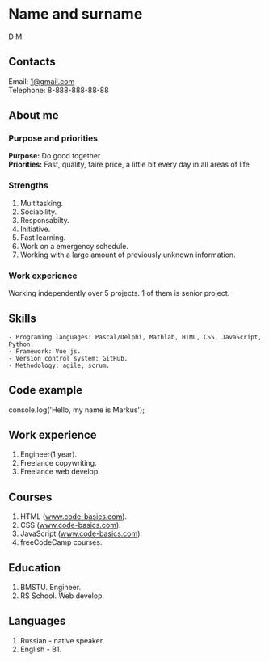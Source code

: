 # Name and surname
D M

## Contacts
Email: 1@gmail.com\
Telephone: 8-888-888-88-88

## About me
### Purpose and priorities
**Purpose:** Do good together\
**Priorities:** Fast, quality, faire price, a little bit every day in all areas of life

### Strengths
1. Multitasking.
2. Sociability.
3. Responsabilty.
4. Initiative.
5. Fast learning.
6. Work on a emergency schedule.
7. Working with a large amount of previously unknown information.

### Work experience
Working independently over 5 projects. 1 of them is senior project.

## Skills
    - Programing languages: Pascal/Delphi, Mathlab, HTML, CSS, JavaScript, Python.
    - Framework: Vue js.
    - Version control system: GitHub.
    - Methodology: agile, scrum.

## Code example
console.log('Hello, my name is Markus');

## Work experience
1. Engineer(1 year).
2. Freelance copywriting.
3. Freelance web develop.

## Courses
1. HTML (www.code-basics.com).
2. CSS (www.code-basics.com).
3. JavaScript (www.code-basics.com).
3. freeCodeCamp courses.

## Education
1. BMSTU. Engineer.
2. RS School. Web develop.

## Languages
1. Russian - native speaker.
2. English - B1.
